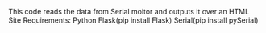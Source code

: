 This code reads the data from Serial moitor and outputs it over an HTML Site
Requirements:
    Python
    Flask(pip install Flask)
    Serial(pip install pySerial)
    
